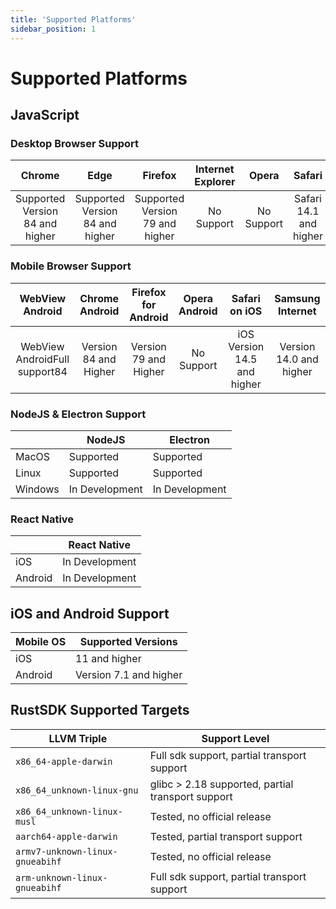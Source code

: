 ```yaml
---
title: 'Supported Platforms'
sidebar_position: 1
---
```


# Supported Platforms

## JavaScript

### Desktop Browser Support

| Chrome | Edge | Firefox | Internet Explorer | Opera | Safari |
|:---:|:---:|:---:|:---:|:---:|:---:|
| Supported Version 84 and higher | Supported Version 84 and higher | Supported Version 79 and higher | No Support | No   Support | Safari 14.1 and higher |

### Mobile Browser Support

| WebView   Android | Chrome Android | Firefox for Android | Opera Android | Safari on iOS | Samsung Internet |
|:---:|:---:|:---:|:---:|:---:|:---:|
| WebView AndroidFull support84 | Version 84 and Higher | Version 79 and Higher | No   Support | iOS Version 14.5 and higher | Version 14.0 and higher |

### NodeJS & Electron Support

|  | NodeJS | Electron |
|---|---|---|
| MacOS | Supported | Supported |
| Linux | Supported | Supported |
| Windows | In Development | In Development |

### React Native

|  | React Native |
|---|---|
| iOS | In Development |
| Android | In Development |

## iOS and Android Support

| Mobile OS | Supported Versions |
|---|---|
| iOS | 11 and higher |
| Android | Version 7.1 and higher |

## RustSDK Supported Targets

| LLVM Triple | Support Level |
|---|---|
| `x86_64-apple-darwin` | Full sdk support, partial transport support  |
| `x86_64_unknown-linux-gnu` | glibc > 2.18 supported, partial transport support |
| `x86_64_unknown-linux-musl` | Tested, no official release |
| `aarch64-apple-darwin` | Tested, partial transport support |
| `armv7-unknown-linux-gnueabihf` | Tested, no official release |
| `arm-unknown-linux-gnueabihf` | Full sdk support, partial transport support |